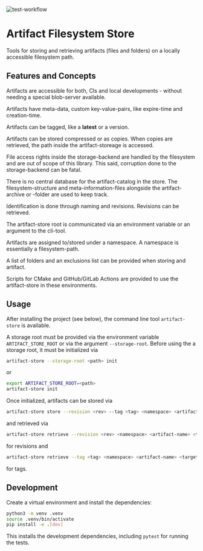 ![test-workflow](https://github.com/pboettch/artifact-store/actions/workflows/python-package.yml/badge.svg)

# Artifact Filesystem Store

Tools for storing and retrieving artifacts (files and folders) on a locally accessible filesystem path.

## Features and Concepts

Artifacts are accessible for both, CIs and local developments - without needing a special blob-server available.

Artifacts have meta-data, custom key-value-pairs, like expire-time and creation-time.

Artifacts can be tagged, like a **latest** or a version.

Artifacts can be stored compressed or as copies. When copies are retrieved, the path inside the artifact-storeage
is accessed.

File access rights inside the storage-backend are handled by the filesystem and are out of scope of this library. 
This said, corruption done to the storage-backend can be fatal.

There is no central database for the artifact-catalog in the store. The filesystem-structure and 
meta-information-files alongside the artifact-archive or -folder are used to keep track.

Identification is done through naming and revisions. Revisions can be retrieved.

The artifact-store root is communicated via an environment variable or an argument to the cli-tool.

Artifacts are assigned to/stored under a namespace. A namespace is essentially a filesystem-path.

A list of folders and an exclusions list can be provided when storing and artifact.

Scripts for CMake and GitHub/GitLab Actions are provided to use the artifact-store in these environments.

## Usage

After installing the project (see below), the command line tool `artifact-store` is available.

A storage root must be provided via the environment variable `ARTIFACT_STORE_ROOT` or
via the argument `--storage-root`. Before using the a storage root, it must be initialized
via 

```bash
artifact-store --storage-root <path> init
```

or 
```bash
export ARTIFACT_STORE_ROOT=<path>
artifact-store init
```

Once initialized, artifacts can be stored via

```bash
artifact-store store --revision <rev> --tag <tag> <namespace> <artifact-name> <paths/glob...>
```

and retrieved via

```bash
artifact-store retrieve --revision <rev> <namespace> <artifact-name> <target-path>
```

for revisions and 

```bash
artifact-store retrieve --tag <tag> <namespace> <artifact-name> <target-path>
```

for tags.

## Development

Create a virtual environment and install the dependencies:

```bash
python3 -m venv .venv
source .venv/bin/activate
pip install -e .[dev]
``` 

This installs the development dependencies, including `pytest` for running the tests.
